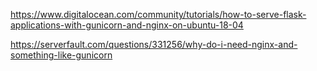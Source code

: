 https://www.digitalocean.com/community/tutorials/how-to-serve-flask-applications-with-gunicorn-and-nginx-on-ubuntu-18-04

https://serverfault.com/questions/331256/why-do-i-need-nginx-and-something-like-gunicorn
